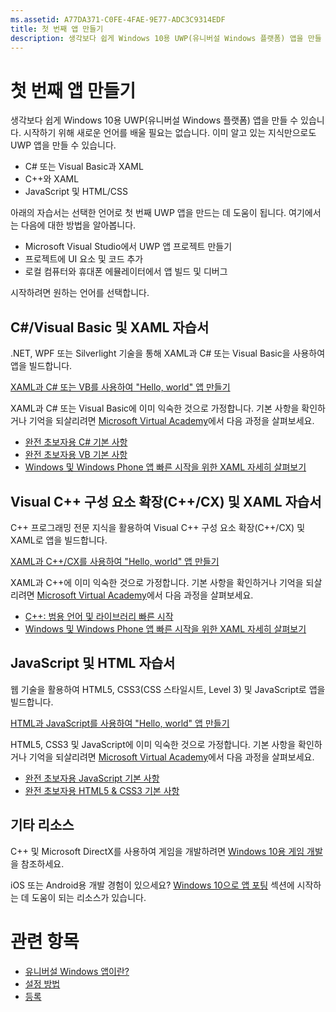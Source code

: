 ```yaml
---
ms.assetid: A77DA371-C0FE-4FAE-9E77-ADC3C9314EDF
title: 첫 번째 앱 만들기
description: 생각보다 쉽게 Windows 10용 UWP(유니버설 Windows 플랫폼) 앱을 만들 수 있습니다.
---
```

# 첫 번째 앱 만들기

생각보다 쉽게 Windows 10용 UWP(유니버설 Windows 플랫폼) 앱을 만들 수 있습니다. 시작하기 위해 새로운 언어를 배울 필요는 없습니다. 이미 알고 있는 지식만으로도 UWP 앱을 만들 수 있습니다.

-   C# 또는 Visual Basic과 XAML
-   C++와 XAML
-   JavaScript 및 HTML/CSS

아래의 자습서는 선택한 언어로 첫 번째 UWP 앱을 만드는 데 도움이 됩니다. 여기에서는 다음에 대한 방법을 알아봅니다.

-   Microsoft Visual Studio에서 UWP 앱 프로젝트 만들기
-   프로젝트에 UI 요소 및 코드 추가
-   로컬 컴퓨터와 휴대폰 에뮬레이터에서 앱 빌드 및 디버그

시작하려면 원하는 언어를 선택합니다.

## C#/Visual Basic 및 XAML 자습서

.NET, WPF 또는 Silverlight 기술을 통해 XAML과 C# 또는 Visual Basic을 사용하여 앱을 빌드합니다.

[XAML과 C# 또는 VB를 사용하여 "Hello, world" 앱 만들기](create-a-hello-world-app-xaml-universal.md)

XAML과 C# 또는 Visual Basic에 이미 익숙한 것으로 가정합니다. 기본 사항을 확인하거나 기억을 되살리려면 [Microsoft Virtual Academy](http://www.microsoftvirtualacademy.com/)에서 다음 과정을 살펴보세요.

-   [완전 초보자용 C# 기본 사항](http://www.microsoftvirtualacademy.com/training-courses/c-fundamentals-for-absolute-beginners)
-   [완전 초보자용 VB 기본 사항](http://www.microsoftvirtualacademy.com/training-courses/vb-fundamentals-for-absolute-beginners)
-   [Windows 및 Windows Phone 앱 빠른 시작을 위한 XAML 자세히 살펴보기](http://www.microsoftvirtualacademy.com/training-courses/xaml-deep-dive-for-windows-windows-phone-apps-jump-start)

## Visual C++ 구성 요소 확장(C++/CX) 및 XAML 자습서

C++ 프로그래밍 전문 지식을 활용하여 Visual C++ 구성 요소 확장(C++/CX) 및 XAML로 앱을 빌드합니다.

[XAML과 C++/CX를 사용하여 "Hello, world" 앱 만들기](create-a-basic-windows-10-app-in-cpp.md)

XAML과 C++에 이미 익숙한 것으로 가정합니다. 기본 사항을 확인하거나 기억을 되살리려면 [Microsoft Virtual Academy](http://go.microsoft.com/fwlink/p/?LinkID=389916)에서 다음 과정을 살펴보세요.

-   [C++: 범용 언어 및 라이브러리 빠른 시작](http://www.microsoftvirtualacademy.com/training-courses/c-a-general-purpose-language-and-library-jump-start)
-   [Windows 및 Windows Phone 앱 빠른 시작을 위한 XAML 자세히 살펴보기](http://www.microsoftvirtualacademy.com/training-courses/xaml-deep-dive-for-windows-windows-phone-apps-jump-start)

## JavaScript 및 HTML 자습서

웹 기술을 활용하여 HTML5, CSS3(CSS 스타일시트, Level 3) 및 JavaScript로 앱을 빌드합니다.

[HTML과 JavaScript를 사용하여 "Hello, world" 앱 만들기](create-a-hello-world-app-js-universal.md)

HTML5, CSS3 및 JavaScript에 이미 익숙한 것으로 가정합니다. 기본 사항을 확인하거나 기억을 되살리려면 [Microsoft Virtual Academy](http://go.microsoft.com/fwlink/p/?LinkID=389916)에서 다음 과정을 살펴보세요.

-   [완전 초보자용 JavaScript 기본 사항](http://www.microsoftvirtualacademy.com/training-courses/javascript-fundamentals-for-absolute-beginners)
-   [완전 초보자용 HTML5 & CSS3 기본 사항](http://www.microsoftvirtualacademy.com/training-courses/html5-css3-fundamentals-development-for-absolute-beginners)

## 기타 리소스

C++ 및 Microsoft DirectX를 사용하여 게임을 개발하려면 [Windows 10용 게임 개발](https://dev.windows.com/games)을 참조하세요.

iOS 또는 Android용 개발 경험이 있으세요? [Windows 10으로 앱 포팅](https://msdn.microsoft.com/library/windows/apps/Mt238321) 섹션에 시작하는 데 도움이 되는 리소스가 있습니다.

# 관련 항목

* [유니버설 Windows 앱이란?](whats-a-uwp.md)
* [설정 방법](get-set-up.md)
* [등록](sign-up.md)
 



<!--HONumber=Mar16_HO1-->


